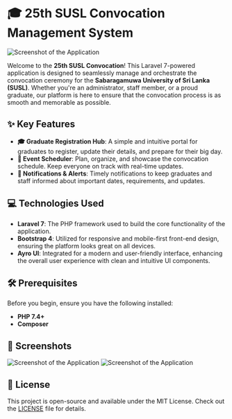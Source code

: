 
# 🎓 25th SUSL Convocation Management System

![Screenshot of the Application](https://firebasestorage.googleapis.com/v0/b/exe2-96fd1.appspot.com/o/Screenshot%202024-08-15%20143900.png?alt=media&token=eb9a3fc4-4ae3-4f78-b8df-ff721d5f2f36)

Welcome to the **25th SUSL Convocation**! This Laravel 7-powered application is designed to seamlessly manage and orchestrate the convocation ceremony for the **Sabaragamuwa University of Sri Lanka (SUSL)**. Whether you're an administrator, staff member, or a proud graduate, our platform is here to ensure that the convocation process is as smooth and memorable as possible.

## ✨ Key Features

- **🎓 Graduate Registration Hub**: A simple and intuitive portal for graduates to register, update their details, and prepare for their big day.
- **📅 Event Scheduler**: Plan, organize, and showcase the convocation schedule. Keep everyone on track with real-time updates.
- **📢 Notifications & Alerts**: Timely notifications to keep graduates and staff informed about important dates, requirements, and updates.

## 💻 Technologies Used

- **Laravel 7**: The PHP framework used to build the core functionality of the application.
- **Bootstrap 4**: Utilized for responsive and mobile-first front-end design, ensuring the platform looks great on all devices.
- **Ayro UI**: Integrated for a modern and user-friendly interface, enhancing the overall user experience with clean and intuitive UI components.

## 🛠️ Prerequisites

Before you begin, ensure you have the following installed:

- **PHP 7.4+**
- **Composer**

## 📸 Screenshots

![Screenshot of the Application](https://firebasestorage.googleapis.com/v0/b/exe2-96fd1.appspot.com/o/Screenshot%202024-08-15%20143900.png?alt=media&token=eb9a3fc4-4ae3-4f78-b8df-ff721d5f2f36)
![Screenshot of the Application](https://firebasestorage.googleapis.com/v0/b/exe2-96fd1.appspot.com/o/Screenshot%202024-08-15%20143932.png?alt=media&token=a20ec851-6732-46a7-bcbe-54aaf8670388)

## 📜 License

This project is open-source and available under the MIT License. Check out the [LICENSE](LICENSE) file for details.

